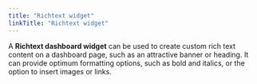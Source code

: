 ```yaml
---
title: "Richtext widget"
linkTitle: "Richtext widget"
---
```


A **Richtext dashboard widget** can be used to create custom rich text content on a dashboard page, such as an attractive banner or heading. It can provide optimum formatting options, such as bold and italics, or the option to insert images or links.
